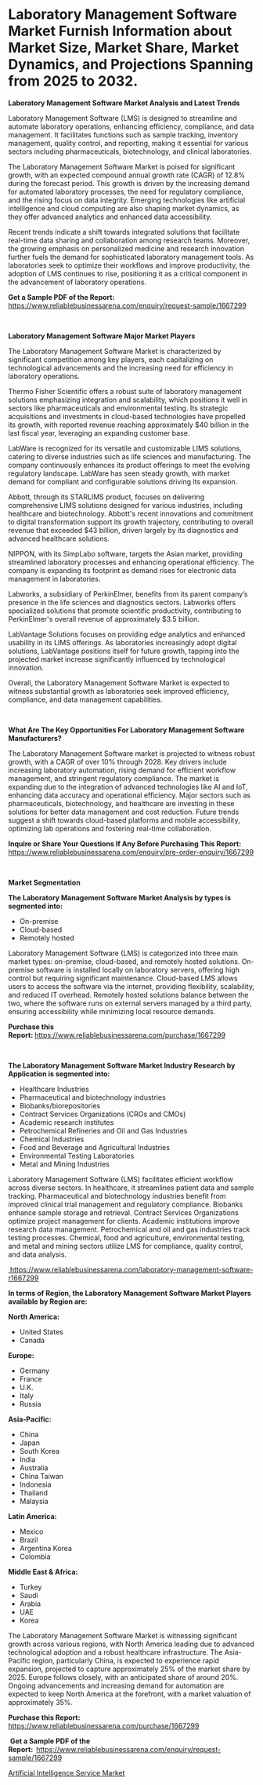 <p><h1>Laboratory Management Software Market Furnish Information about Market Size, Market Share, Market Dynamics, and Projections Spanning from 2025 to 2032.</h1></p><p><strong>Laboratory Management Software Market Analysis and Latest Trends</strong></p>
<p><p>Laboratory Management Software (LMS) is designed to streamline and automate laboratory operations, enhancing efficiency, compliance, and data management. It facilitates functions such as sample tracking, inventory management, quality control, and reporting, making it essential for various sectors including pharmaceuticals, biotechnology, and clinical laboratories.</p><p>The Laboratory Management Software Market is poised for significant growth, with an expected compound annual growth rate (CAGR) of 12.8% during the forecast period. This growth is driven by the increasing demand for automated laboratory processes, the need for regulatory compliance, and the rising focus on data integrity. Emerging technologies like artificial intelligence and cloud computing are also shaping market dynamics, as they offer advanced analytics and enhanced data accessibility. </p><p>Recent trends indicate a shift towards integrated solutions that facilitate real-time data sharing and collaboration among research teams. Moreover, the growing emphasis on personalized medicine and research innovation further fuels the demand for sophisticated laboratory management tools. As laboratories seek to optimize their workflows and improve productivity, the adoption of LMS continues to rise, positioning it as a critical component in the advancement of laboratory operations.</p></p>
<p><strong>Get a Sample PDF of the Report:&nbsp;</strong> <a href="https://www.reliablebusinessarena.com/enquiry/request-sample/1667299?utm_campaign=3262&utm_medium=2&utm_source=Github&utm_content=ia&utm_term=09032025&utm_id=laboratory-management-software">https://www.reliablebusinessarena.com/enquiry/request-sample/1667299</a></p>
<p>&nbsp;</p>
<p><strong>Laboratory Management Software Major Market Players</strong></p>
<p><p>The Laboratory Management Software Market is characterized by significant competition among key players, each capitalizing on technological advancements and the increasing need for efficiency in laboratory operations. </p><p>Thermo Fisher Scientific offers a robust suite of laboratory management solutions emphasizing integration and scalability, which positions it well in sectors like pharmaceuticals and environmental testing. Its strategic acquisitions and investments in cloud-based technologies have propelled its growth, with reported revenue reaching approximately $40 billion in the last fiscal year, leveraging an expanding customer base.</p><p>LabWare is recognized for its versatile and customizable LIMS solutions, catering to diverse industries such as life sciences and manufacturing. The company continuously enhances its product offerings to meet the evolving regulatory landscape. LabWare has seen steady growth, with market demand for compliant and configurable solutions driving its expansion.</p><p>Abbott, through its STARLIMS product, focuses on delivering comprehensive LIMS solutions designed for various industries, including healthcare and biotechnology. Abbott's recent innovations and commitment to digital transformation support its growth trajectory, contributing to overall revenue that exceeded $43 billion, driven largely by its diagnostics and advanced healthcare solutions.</p><p>NIPPON, with its SimpLabo software, targets the Asian market, providing streamlined laboratory processes and enhancing operational efficiency. The company is expanding its footprint as demand rises for electronic data management in laboratories.</p><p>Labworks, a subsidiary of PerkinElmer, benefits from its parent company’s presence in the life sciences and diagnostics sectors. Labworks offers specialized solutions that promote scientific productivity, contributing to PerkinElmer's overall revenue of approximately $3.5 billion.</p><p>LabVantage Solutions focuses on providing edge analytics and enhanced usability in its LIMS offerings. As laboratories increasingly adopt digital solutions, LabVantage positions itself for future growth, tapping into the projected market increase significantly influenced by technological innovation.</p><p>Overall, the Laboratory Management Software Market is expected to witness substantial growth as laboratories seek improved efficiency, compliance, and data management capabilities.</p></p>
<p>&nbsp;</p>
<p><strong>What Are The Key Opportunities For Laboratory Management Software Manufacturers?</strong></p>
<p><p>The Laboratory Management Software market is projected to witness robust growth, with a CAGR of over 10% through 2028. Key drivers include increasing laboratory automation, rising demand for efficient workflow management, and stringent regulatory compliance. The market is expanding due to the integration of advanced technologies like AI and IoT, enhancing data accuracy and operational efficiency. Major sectors such as pharmaceuticals, biotechnology, and healthcare are investing in these solutions for better data management and cost reduction. Future trends suggest a shift towards cloud-based platforms and mobile accessibility, optimizing lab operations and fostering real-time collaboration.</p></p>
<p><strong>Inquire or Share Your Questions If Any Before Purchasing This Report:</strong> <a href="https://www.reliablebusinessarena.com/enquiry/pre-order-enquiry/1667299?utm_campaign=3262&utm_medium=2&utm_source=Github&utm_content=ia&utm_term=09032025&utm_id=laboratory-management-software">https://www.reliablebusinessarena.com/enquiry/pre-order-enquiry/1667299</a></p>
<p>&nbsp;</p>
<p><strong>Market Segmentation</strong></p>
<p><strong>The Laboratory Management Software Market Analysis by types is segmented into:</strong></p>
<p><ul><li>On-premise</li><li>Cloud-based</li><li>Remotely hosted</li></ul></p>
<p><p>Laboratory Management Software (LMS) is categorized into three main market types: on-premise, cloud-based, and remotely hosted solutions. On-premise software is installed locally on laboratory servers, offering high control but requiring significant maintenance. Cloud-based LMS allows users to access the software via the internet, providing flexibility, scalability, and reduced IT overhead. Remotely hosted solutions balance between the two, where the software runs on external servers managed by a third party, ensuring accessibility while minimizing local resource demands.</p></p>
<p><strong>Purchase this Report:&nbsp;</strong><a href="https://www.reliablebusinessarena.com/purchase/1667299?utm_campaign=3262&utm_medium=2&utm_source=Github&utm_content=ia&utm_term=09032025&utm_id=laboratory-management-software">https://www.reliablebusinessarena.com/purchase/1667299</a></p>
<p>&nbsp;</p>
<p><strong>The Laboratory Management Software Market Industry Research by Application is segmented into:</strong></p>
<p><ul><li>Healthcare Industries</li><li>Pharmaceutical and biotechnology industries</li><li>Biobanks/biorepositories</li><li>Contract Services Organizations (CROs and CMOs)</li><li>Academic research institutes</li><li>Petrochemical Refineries and Oil and Gas Industries</li><li>Chemical Industries</li><li>Food and Beverage and Agricultural Industries</li><li>Environmental Testing Laboratories</li><li>Metal and Mining Industries</li></ul></p>
<p><p>Laboratory Management Software (LMS) facilitates efficient workflow across diverse sectors. In healthcare, it streamlines patient data and sample tracking. Pharmaceutical and biotechnology industries benefit from improved clinical trial management and regulatory compliance. Biobanks enhance sample storage and retrieval. Contract Services Organizations optimize project management for clients. Academic institutions improve research data management. Petrochemical and oil and gas industries track testing processes. Chemical, food and agriculture, environmental testing, and metal and mining sectors utilize LMS for compliance, quality control, and data analysis.</p></p>
<p><a href="https://www.reliablebusinessarena.com/laboratory-management-software-r1667299?utm_campaign=3262&utm_medium=2&utm_source=Github&utm_content=ia&utm_term=09032025&utm_id=laboratory-management-software">&nbsp;https://www.reliablebusinessarena.com/laboratory-management-software-r1667299</a></p>
<p><strong>In terms of Region, the Laboratory Management Software Market Players available by Region are:</strong></p>
<p>
    <p> <strong> North America: </strong>
        <ul>
            <li>United States</li>
            <li>Canada</li>
        </ul>
        </p> 
    <p> <strong> Europe: </strong>
        <ul>
            <li>Germany</li>
            <li>France</li>
            <li>U.K.</li>
            <li>Italy</li>
            <li>Russia</li>
        </ul>
        </p> 
    <p> <strong> Asia-Pacific: </strong>
        <ul>
            <li>China</li>
            <li>Japan</li>
            <li>South Korea</li>
            <li>India</li>
            <li>Australia</li>
            <li>China Taiwan</li>
            <li>Indonesia</li>
            <li>Thailand</li>
            <li>Malaysia</li>
        </ul>
        </p> 
    <p> <strong> Latin America: </strong>
        <ul>
            <li>Mexico</li>
            <li>Brazil</li>
            <li>Argentina Korea</li>
            <li>Colombia</li>
        </ul>
        </p> 
    <p> <strong> Middle East & Africa: </strong>
        <ul>
            <li>Turkey</li>
            <li>Saudi</li>
            <li>Arabia</li>
            <li>UAE</li>
            <li>Korea</li>
        </ul>
    </p>
    </p>
<p><p>The Laboratory Management Software Market is witnessing significant growth across various regions, with North America leading due to advanced technological adoption and a robust healthcare infrastructure. The Asia-Pacific region, particularly China, is expected to experience rapid expansion, projected to capture approximately 25% of the market share by 2025. Europe follows closely, with an anticipated share of around 20%. Ongoing advancements and increasing demand for automation are expected to keep North America at the forefront, with a market valuation of approximately 35%.</p></p>
<p><strong>Purchase this Report: </strong><a href="https://www.reliablebusinessarena.com/purchase/1667299?utm_campaign=3262&utm_medium=2&utm_source=Github&utm_content=ia&utm_term=09032025&utm_id=laboratory-management-software">https://www.reliablebusinessarena.com/purchase/1667299</a></p>
<p>&nbsp;<strong>Get a Sample PDF of the Report:&nbsp;&nbsp;</strong><a href="https://www.reliablebusinessarena.com/enquiry/request-sample/1667299?utm_campaign=3262&utm_medium=2&utm_source=Github&utm_content=ia&utm_term=09032025&utm_id=laboratory-management-software">https://www.reliablebusinessarena.com/enquiry/request-sample/1667299</a></p>
<p><strong></strong></p>
<p><p><a href="https://github.com/ritooesiaba/Market-Research-Report-List-1/blob/main/artificial-intelligence-service-market.md?utm_campaign=3262&utm_medium=2&utm_source=Github&utm_content=ia&utm_term=09032025&utm_id=laboratory-management-software">Artificial Intelligence Service Market</a></p></p>